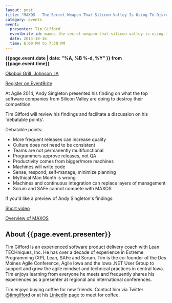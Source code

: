 ```yaml
---
layout: post
title: "MAXOS - The Secret Weapon That Silicon Valley Is Using To Disrupt And Destroy Competitors"
category: events
event:
  presenter: Tim Gifford
  eventbrite-id: maxos-the-secret-weapon-that-silicon-valley-is-using-to-disrupt-and-destroy-competitors-tickets-13682937033
  date: 2014-10-16
  time: 6:00 PM to 7:30 PM
---
```

**{{page.event.date | date: "%A, %B %-d, %Y" }} from
 {{page.event.time}}**

<a
href="https://www.google.com/maps/place/Okoboji+Grill/@41.655821,-93.734885,17z/data=!3m1!4b1!4m2!3m1!1s0x87ee9d9975171279:0xf0bb0f4d5837151a"
target="_blank">Okoboji Grill, Johnson, IA</a>

<a class="btn" title="EventBrite Registration"
href="http://www.eventbrite.com/e/{{page.event.eventbrite-id}}"
target="_blank">Register on EventBrite</a>

At Agile 2014, Andy Singleton presented his finding on what the top software companies from Silicon Valley are doing to destroy their competition.
 
Tim Gifford will review his findings and facilitate a discussion on his 'debatable points'.

Debatable points:

- More frequent releases can increase quality
- Culture does not need to be consistent
- Teams are not permanently multifunctional
- Programmers approve releases, not QA
- Productivity comes from bigger/more machines
- Machines will write code
- Sense, respond, self-manage, minimize planning
- Mythical Man Month is wrong
- Machines and continuous integration can replace layers of management
- Scrum and SAFe cannot compete with MAXOS
 
If you'd like a preview of Andy Singleton's findings:
 
[Short video](http://youtu.be/afTaA1hHXuw)

[Overview of MAXOS](http://www.continuousagile.com/unblock/ea_matrix.html)

## About {{page.event.presenter}}
Tim Gifford is an experienced software product delivery coach with Lean TECHniques, Inc. He has over a decade of experience in Extreme Programming (XP), Lean, SAFe and Scrum. Tim is the co-founder of the Des Moines Agile Conference, Agile Iowa and the Iowa .NET User Group to support and grow the agile mindset and technical practices in central Iowa. Tim enjoys learning from everyone he meets and frequently shares his experiences as a presenter at regional and international conferences. 

Tim enjoys buying coffee for new friends. Contact him via Twitter
[@timgifford](http://twitter.com/timgifford) or at his [LinkedIn](http://www.linkedin.com/in/timgifford/) page to meet for coffee.

